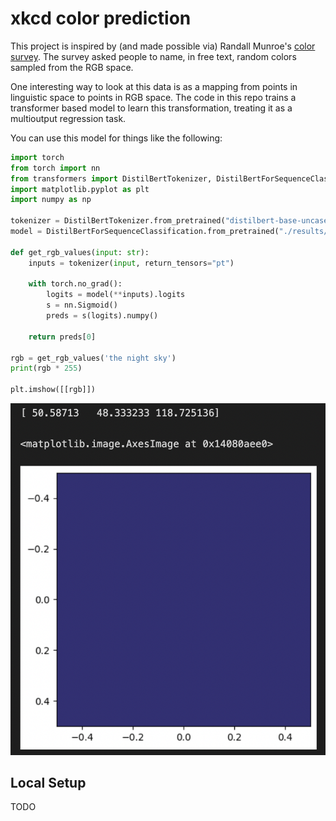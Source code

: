 # xkcd color prediction

This project is inspired by (and made possible via) Randall Munroe's [color survey](https://blog.xkcd.com/2010/05/03/color-survey-results/). The survey asked people to name, in free text, random colors sampled from the RGB space. 

One interesting way to look at this data is as a mapping from points in linguistic space to points in RGB space. The code in this repo trains a transformer based model to learn this transformation, treating it as a multioutput regression task.

<!-- some code -->

You can use this model for things like the following:

```python
import torch
from torch import nn
from transformers import DistilBertTokenizer, DistilBertForSequenceClassification
import matplotlib.pyplot as plt
import numpy as np

tokenizer = DistilBertTokenizer.from_pretrained("distilbert-base-uncased")
model = DistilBertForSequenceClassification.from_pretrained("./results/model")

def get_rgb_values(input: str):
    inputs = tokenizer(input, return_tensors="pt")

    with torch.no_grad():
        logits = model(**inputs).logits
        s = nn.Sigmoid()
        preds = s(logits).numpy()

    return preds[0]

rgb = get_rgb_values('the night sky')
print(rgb * 255)

plt.imshow([[rgb]])
```

![](./night_sky_example.png)

## Local Setup

TODO

